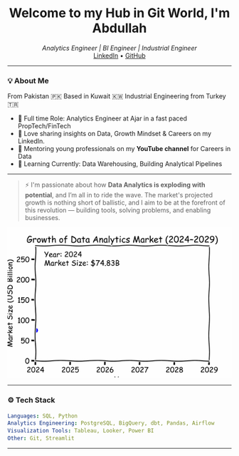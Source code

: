 <h1 align="center">Welcome to my Hub in Git World, I'm Abdullah</h1>
<p align="center">
  <em> Analytics Engineer | BI Engineer | Industrial Engineer</em><br/>
  <a href="https://linkedin.com/in/abdullahajmalkwt">LinkedIn</a> • 
  <a href="https://github.com/abwho0">GitHub</a>
</p>

---

### 💡 About Me
From Pakistan 🇵🇰 Based in Kuwait 🇰🇼 Industrial Engineering from Turkey 🇹🇷

- 💼 Full time Role: Analytics Engineer at Ajar in a fast paced PropTech/FinTech
- 🎯 Love sharing insights on Data, Growth Mindset & Careers on my LinkedIn.
- 🎥 Mentoring young professionals on my **YouTube channel** for Careers in Data 
- 🧠 Learning Currently: Data Warehousing,  Building Analytical Pipelines
---

> ⚡ I'm passionate about how **Data Analytics is exploding with potential**, and I’m all in to ride the wave. The market's projected growth is nothing short of ballistic, and I aim to be at the forefront of this revolution — building tools, solving problems, and enabling businesses.

<p align="center">
  <img src="https://github.com/abwho0/abwho0/blob/main/data_analytics_market_growth.gif" alt="Data Analytics Growth Animation" width="600"/>
</p>

---

### ⚙️ Tech Stack

```yaml
Languages: SQL, Python
Analytics Engineering: PostgreSQL, BigQuery, dbt, Pandas, Airflow
Visualization Tools: Tableau, Looker, Power BI
Other: Git, Streamlit
```
---
